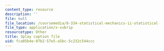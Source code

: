 ```yaml
---
content_type: resource
description: ''
file: null
file_location: /coursemedia/8-334-statistical-mechanics-ii-statistical-physics-of-fields-spring-2014/fca05b4e07b257e5a5bc5c232c544ccc_vhLqp3eIkU4.vtt
file_type: application/x-subrip
resourcetype: Other
title: 3play caption file
uid: fca05b4e-07b2-57e5-a5bc-5c232c544ccc
---
```

